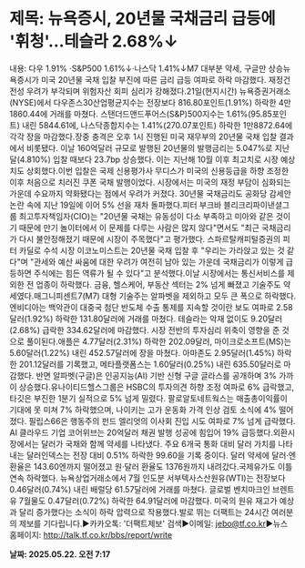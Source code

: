 # **제목: 뉴욕증시, 20년물 국채금리 급등에 '휘청'…테슬라 2.68%↓**

  내용: 다우 1.91% ·S&P500 1.61%↓·나스닥 1.41%↓M7 대부분 약세, 구글만 상승뉴욕증시가 미국 20년물 국채 입찰 부진에 따른 금리 급등 여파로 하락 마감했다. 재정건전성 우려가 부각되며 위험자산 회피 심리가 강해졌다.21일(현지시간) 뉴욕증권거래소(NYSE)에서 다우존스30산업평균지수는 전장보다 816.80포인트(1.91%) 하락한 4만1860.44에 거래를 마쳤다. 스탠더드앤드푸어스(S&P)500지수는 1.61%(95.85포인트) 내린 5844.61에, 나스닥종합지수는 1.41%(270.07포인트) 하락한 1만8872.64에 각각 장을 마감했다.장중 충격은 오후 1시 진행된 미국 재무부의 20년물 국채 입찰 결과에서 비롯됐다. 이날 160억달러 규모로 발행된 20년물의 발행금리는 5.047%로 지난달(4.810%) 입찰 때보다 23.7bp 상승했다. 이는 지난해 10월 이후 최고치로 시장 예상치도 상회했다.이번 입찰은 국제 신용평가사 무디스가 미국의 신용등급을 하향 조정한 이후 처음으로 치러진 쿠폰 국채 발행이었다. 시장에서는 미국의 재정 부담이 심화되는 가운데 수요까지 약화됐다는 점에서 우려가 커졌다. 30년물 국채금리도 공화당 감세안 논란 속에 지난 19일에 이어 5% 선을 재차 돌파했다.피터 부크바 블리크리파이낸셜그룹 최고투자책임자(CIO)는 "20년물 국채는 유동성이 다소 부족하고 미아와 같은 것이기 때문에 만기 놀이터에서 이 문제를 다루는 사람은 많지 않다"면서도 "최근 국채금리가 다시 불안정해졌기 때문에 시장이 주목했다"고 평가했다. 스파르탈캐피털증권의 피터 카딜로 수석 시장 이코노미스트는 20년물 국채 입찰 후 "우리는 가라앉고 있는 것 같다"며 "관세와 예산 싸움에 대한 우려가 여전히 남아 있는 가운데 국채금리가 이렇게 급등하면 주식에는 힘든 역류가 될 수 있다"고 분석했다.이날 시장에서는 통신서비스를 제외한 전 업종이 하락했다. 금융, 헬스케어, 부동산 섹터는 2% 넘게 빠졌고 기술주도 약세였다.매그니피센트7(M7) 대형 기술주는 알파벳을 제외하고 모두 큰 폭으로 하락했다. 엔비디아는 백악관이 대중국 첨단 반도체 수출 통제를 지속할 것이란 보도 여파로 2.58달러(1.92%) 하락한 131.80달러에 거래를 마쳤다. 테슬라는 악재 없이도 9.20달러(2.68%) 급락한 334.62달러에 마감했다. 시장 전반의 투자심리 위축이 영향을 준 것으로 풀이된다.애플은 4.77달러(2.31%) 하락한 202.09달러, 마이크로소프트(MS)는 5.60달러(1.22%) 내린 452.57달러에 장을 마쳤다. 아마존도 2.95달러(1.45%) 하락한 201.12달러를 기록했고, 메타플랫폼스는 1.60달러(0.25%) 내린 635.50달러로 마감했다. 반면 알파벳(구글)은 인공지능(AI) 기반 신형 구글 글라스를 공개하며 3% 가까이 상승했다.유나이티드헬스그룹은 HSBC의 투자의견 하향 조정 여파로 6% 급락했고, 타깃은 부진한 1분기 실적으로 5% 넘게 밀렸다. 팔로알토네트웍스는 매출총이익률이 기대에 못 미쳐 7% 하락했으며, 나이키는 고가 운동화 가격 인상 검토 소식에 4% 떨어졌다. 필립스66은 행동주의 펀드 엘리엇의 이사회 진입 시도 여파로 7% 넘게 급락했다. AI 클라우드 기업 코어위브는 20억달러 채권 발행 성공에 힘입어 19% 급등했다.외환시장에서는 달러가 국채와 함께 약세를 나타냈다. 주요 6개국 통화 대비 달러 가치를 나타내는 달러인덱스는 전장 대비 0.51% 하락한 99.60을 기록 중이다. 달러 약세에 달러·엔 환율은 143.60엔까지 떨어졌고 원·달러 환율도 1376원까지 내려갔다.국제유가도 이틀 연속 하락했다. 뉴욕상업거래소에서 7월 인도분 서부텍사스산원유(WTI)는 전장보다 0.46달러(0.74%) 내린 배럴당 61.57달러에 거래를 마쳤다. 글로벌 벤치마크인 브렌트유 7월물도 0.47달러(0.72%) 하락한 64.91달러에 마감했다. 미국의 원유 재고가 예상과 달리 증가했다는 소식이 하락 압력으로 작용했다.발로 뛰는 더팩트는 24시간 여러분의 제보를 기다립니다.▶카카오톡: '더팩트제보' 검색▶이메일: jebo@tf.co.kr▶뉴스 홈페이지: http://talk.tf.co.kr/bbs/report/write

  **날짜: 2025.05.22. 오전 7:17**